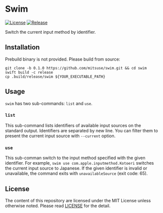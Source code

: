 # Swim

[![License][badge-license]][license]
[![Release][release-badge]][release]

Switch the current input method by identifier.


## Installation

Prebuild binary is not provided. Please build from source:

```
git clone -b 0.1.0 https://github.com/mitsuse/swim.git && cd swim
swift build -c release
cp .build/release/swim ${YOUR_EXECUTABLE_PATH}
```


## Usage

`swim` has two sub-commands: `list` and `use`.

### `list`

This sub-command lists identifiers of available input sources on the standard output.
Identifiers are separated by new line.
You can filter them to present the current input source with `--current` option.


### `use`

This sub-comman switch to the input method specified with the given identifier.
For example, `swim use com.apple.inputmethod.Kotoeri` switches the current input source to
Japanese.
If the given identifier is invalid or unavailable,
the command exits with `unavailableSource` (exit code: 65).


## License

The content of this repository are licensed under the MIT License unless otherwise noted.
Please read [LICENSE][license] for the detail.


[badge-license]: https://img.shields.io/badge/license-MIT-yellowgreen.svg?style=flat-square
[license]: LICENSE
[release-badge]: https://img.shields.io/github/tag/mitsuse/swim.svg?style=flat-square
[release]: https://github.com/mitsuse/swim/releases
